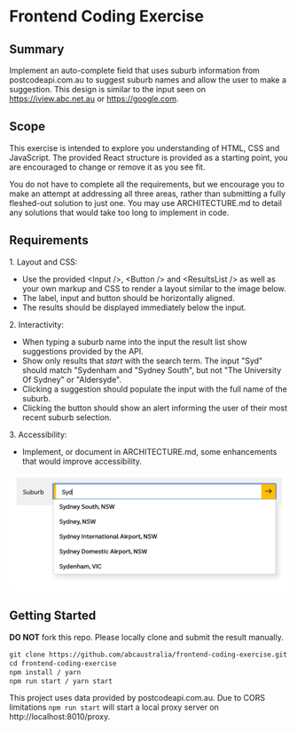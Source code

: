 # Frontend Coding Exercise

## Summary

Implement an auto-complete field that uses suburb information from postcodeapi.com.au to suggest suburb names and allow the user to make a suggestion. This design is similar to the input seen on https://iview.abc.net.au or https://google.com.

## Scope

This exercise is intended to explore you understanding of HTML, CSS and JavaScript. The provided React structure is provided as a starting point, you are encouraged to change or remove it as you see fit.

You do not have to complete all the requirements, but we encourage you to make an attempt at addressing all three areas, rather than submitting a fully fleshed-out solution to just one. You may use ARCHITECTURE.md to detail any solutions that would take too long to implement in code.

## Requirements

1\. Layout and CSS:

- Use the provided \<Input />, \<Button /> and \<ResultsList /> as well as your own markup and CSS to render a layout similar to the image below.
- The label, input and button should be horizontally aligned.
- The results should be displayed immediately below the input.

2\. Interactivity:

- When typing a suburb name into the input the result list show suggestions provided by the API.
- Show only results that _start_ with the search term. The input "Syd" should match "Sydenham and "Sydney South", but not "The University Of Sydney" or "Aldersyde".
- Clicking a suggestion should populate the input with the full name of the suburb.
- Clicking the button should show an alert informing the user of their most recent suburb selection.

3\. Accessibility:

- Implement, or document in ARCHITECTURE.md, some enhancements that would improve accessibility.

![Sample image](./sample.png)

## Getting Started

**DO NOT** fork this repo. Please locally clone and submit the result manually.

```
git clone https://github.com/abcaustralia/frontend-coding-exercise.git
cd frontend-coding-exercise
npm install / yarn
npm run start / yarn start
```

This project uses data provided by postcodeapi.com.au. Due to CORS limitations `npm run start` will start a local proxy server on http://localhost:8010/proxy.
